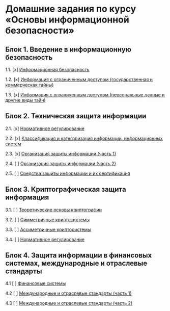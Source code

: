 # Домашние задания по курсу «Основы информационной безопасности»

## Блок 1. Введение в информационную безопасность

1.1. [x] [Информационная безопасность](01_information-security)

1.2. [x] [Информация с ограниченным доступом (государственная и коммерческая тайны)](02_privacy)

1.3. [x] [Информация с ограниченным доступом (персональные данные и другие виды тайн)](03_privacy)

## Блок 2. Техническая защита информации

2.1. [x] [Нормативное регулирование](04_regulation)

2.2. [x] [Классификация и категоризация информации, информационных систем](05_classification)

2.3. [x] [Организация защиты информации (часть 1)](06_organization)

2.4. [ ] [Организация защиты информации (часть 2)](07_organization)

2.5. [ ] [Средства защиты информации и их сертификация](08_certification)

## Блок 3. Криптографическая защита информация

3.1. [ ] [Теоретические основы криптографии](09_crypto-basics)

3.2. [ ] [Симметричные криптосистемы](10_crypto-symmetric)

3.3. [ ] [Ассиметричные криптосистемы](11_crypto_assymetric)

3.4. [ ] [Нормативное регулирование](12_crypto_regulation)

## Блок 4. Защита информации в финансовых системах, международные и отраслевые стандарты

4.1 [ ] [Финансовые системы](13_financial)

4.2 [ ] [Международные и отраслевые стандарты (часть 1)](14_international)

4.3 [ ] [Международные и отраслевые стандарты (часть 2)](15_international)